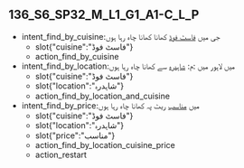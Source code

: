 ## 136_S6_SP32_M_L1_G1_A1-C_L_P
* intent_find_by_cuisine:جی میں [فاسٹ فوڈ](cuisine) کھانا کھانا چاہ رہا ہوں
	- slot{"cuisine":"فاسٹ فوڈ"}
	- action_find_by_cuisine
* intent_find_by_location:میں لاہور میں :م: [شاہدرہ](location) سے کھانا چاہ رہا ہوں
	- slot{"cuisine":"فاسٹ فوڈ"}
	- slot{"location":"شاہدرہ"}
	- action_find_by_location_and_cuisine
* intent_find_by_price:میں [مناسب](price) ریٹ پہ کھانا چاہ رہا ہوں
	- slot{"cuisine":"فاسٹ فوڈ"}
	- slot{"location":"شاہدرہ"}
	- slot{"price":"مناسب"}
	- action_find_by_location_cuisine_price
	- action_restart